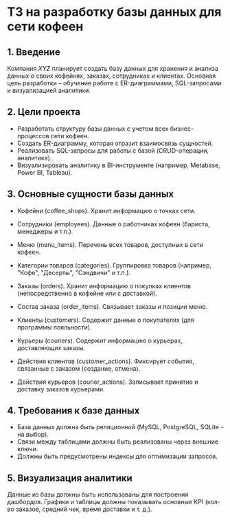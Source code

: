 # ТЗ на разработку базы данных для сети кофеен

## 1. Введение
Компания *XYZ* планирует создать базу данных для хранения и анализа данных о своих кофейнях, заказах, сотрудниках и клиентах. Основная цель разработки – обучение работе с ER-диаграммами, SQL-запросами и визуализацией аналитики.

## 2. Цели проекта
- Разработать структуру базы данных с учетом всех бизнес-процессов сети кофеен.
- Создать ER-диаграмму, которая отразит взаимосвязь сущностей.
- Реализовать SQL-запросы для работы с базой (CRUD-операции, аналитика).
- Визуализировать аналитику в BI-инструменте (например, Metabase, Power BI, Tableau).

## 3. Основные сущности базы данных

* Кофейни (coffee_shops). Хранит информацию о точках сети.

* Сотрудники (employees). Данные о работниках кофеен (бариста, менеджеры и т.п.).

* Меню (menu_items). Перечень всех товаров, доступных в сети кофеен.

* Категории товаров (categories). Группировка товаров (например, "Кофе", "Десерты", "Сэндвичи" и т.п.).

* Заказы (orders). Хранит информацию о покупках клиентов (непосредственно в кофейне или с доставкой).

* Состав заказа (order_items). Связывает заказы и позиции меню.

* Клиенты (customers). Содержит данные о покупателях (для программы лояльности).

* Курьеры (couriers). Содержит информацию о курьерах, доставляющих заказы.

* Действия клиентов (customer_actions). Фиксирует события, связанные с заказом (создание, отмена).

* Действия курьеров (courier_actions). Записывает принятие и доставку заказов курьерами.

## 4. Требования к базе данных
- База данных должна быть реляционной (MySQL, PostgreSQL, SQLite - на выбор).
- Связи между таблицами должны быть реализованы через внешние ключи.
- Должны быть предусмотрены индексы для оптимизации запросов.

## 5. Визуализация аналитики
Данные из базы должны быть использованы для построения дашбордов.
Графики и таблицы должны показывать основные KPI (кол-во заказов, средний чек, время доставки и т. д.).




















